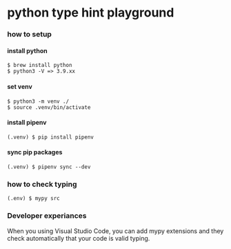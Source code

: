 # python type hint playground

### how to setup

#### install python

```
$ brew install python
$ python3 -V => 3.9.xx
```

#### set venv

```
$ python3 -m venv ./
$ source .venv/bin/activate
```

#### install pipenv

```
(.venv) $ pip install pipenv
```

#### sync pip packages

```
(.venv) $ pipenv sync --dev
```

### how to check typing

```
(.env) $ mypy src
```

### Developer experiances

When you using Visual Studio Code, you can add mypy extensions and they check automatically that your code is valid typing.
